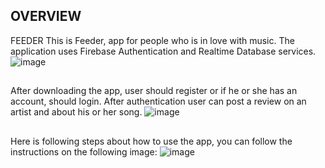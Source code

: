 ## OVERVIEW
FEEDER
This is Feeder, app for people who is in love with music. The application uses Firebase Authentication and Realtime Database services.
![image](https://user-images.githubusercontent.com/115501603/212770234-132f5988-0b35-4b69-ae93-8c15c584ba27.png)
##
##
After downloading the app, user should register or if he or she has an account, should login. After authentication user can post a review on an artist and about his or her song.
![image](https://user-images.githubusercontent.com/115501603/212770882-b60bbfaf-a3ca-4a05-9982-539b0edd5c58.png)
##
##
Here is following steps about how to use the app, you can follow the instructions on the following image:
![image](https://user-images.githubusercontent.com/115501603/212771114-13e50720-6d34-449a-8938-e309e7f24331.png)
